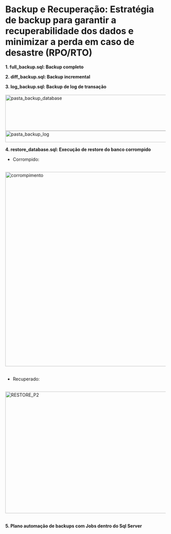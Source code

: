 # Backup e Recuperação: Estratégia de backup para garantir a recuperabilidade dos dados e minimizar a perda em caso de desastre (RPO/RTO)

**1. full_backup.sql: Backup completo**

**2. diff_backup.sql: Backup incremental**

**3. log_backup.sql: Backup de log de transação**
<br>
<br>
<img width="767" height="113" alt="pasta_backup_database" src="https://github.com/user-attachments/assets/2186af8f-8e13-4658-8296-b7f1953a7c79" />
<img width="761" height="36" alt="pasta_backup_log" src="https://github.com/user-attachments/assets/b330f2f2-73f3-4c21-a697-61e58ff5dd6b" />

**4. restore_database.sql: Execução de restore do banco corrompido**

* Corrompido:
<br>
<img width="1602" height="610" alt="corrompimento" src="https://github.com/user-attachments/assets/80a37761-899c-44e0-a00b-958129403d02" />
<br>
<br>

* Recuperado:
<br>
<img width="1607" height="382" alt="RESTORE_P2" src="https://github.com/user-attachments/assets/d3ce8a71-c1c2-451e-a034-7e7b52e7e7ca" />
<br>
<br>

**5. Plano automação de backups com Jobs dentro do Sql Server**


